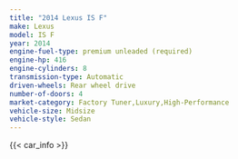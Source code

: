 ```yaml
---
title: "2014 Lexus IS F"
make: Lexus
model: IS F
year: 2014
engine-fuel-type: premium unleaded (required)
engine-hp: 416
engine-cylinders: 8
transmission-type: Automatic
driven-wheels: Rear wheel drive
number-of-doors: 4
market-category: Factory Tuner,Luxury,High-Performance
vehicle-size: Midsize
vehicle-style: Sedan
---
```


{{< car_info >}}
